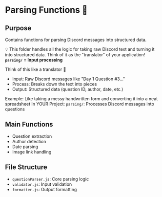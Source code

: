 # Parsing Functions 📝

## Purpose
Contains functions for parsing Discord messages into structured data.

💡 This folder handles all the logic for taking raw Discord text and turning it into structured data. Think of it as the "translator" of your application!
**`parsing/` = Input processing**

Think of this like a translator 🔄
- Input: Raw Discord messages like "Day 1 Question #3..."
- Process: Breaks down the text into pieces
- Output: Structured data (question ID, author, date, etc.)

Example: Like taking a messy handwritten form and converting it into a neat spreadsheet
In YOUR Project: `parsing/`: Processes Discord messages into questions

## Main Functions
- Question extraction
- Author detection
- Date parsing
- Image link handling

## File Structure
- `questionParser.js`: Core parsing logic
- `validator.js`: Input validation
- `formatter.js`: Output formatting
